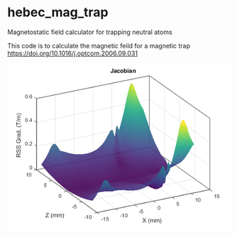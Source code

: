 # hebec_mag_trap
Magnetostatic field calculator for trapping neutral atoms


This code is to calculate the magnetic feild for a magnetic trap
 https://doi.org/10.1016/j.optcom.2006.09.031
 
 
 ![The sum of the absolute magnitudes of the jacobians](/plots/jacobian_xz.png "Jacobinan Landscape")
 
 
